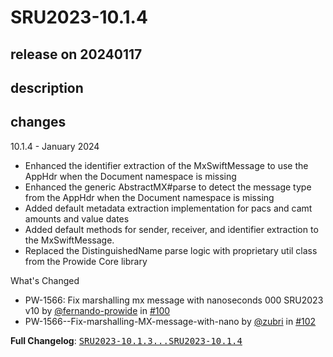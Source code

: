 # SRU2023-10.1.4

## release on 20240117

## description

## changes

10.1.4 - January 2024

* Enhanced the identifier extraction of the MxSwiftMessage to use the AppHdr when the Document namespace is missing
* Enhanced the generic AbstractMX#parse to detect the message type from the AppHdr when the Document namespace is missing
* Added default metadata extraction implementation for pacs and camt amounts and value dates
* Added default methods for sender, receiver, and identifier extraction to the MxSwiftMessage.
* Replaced the DistinguishedName parse logic with proprietary util class from the Prowide Core library

What's Changed

* PW-1566: Fix marshalling mx message with nanoseconds 000 SRU2023 v10 by <a class="user-mention notranslate" data-hovercard-type="user" data-hovercard-url="/users/fernando-prowide/hovercard" data-octo-click="hovercard-link-click" data-octo-dimensions="link_type:self" href="https://github.com/fernando-prowide">@fernando-prowide</a> in <a class="issue-link js-issue-link" data-error-text="Failed to load title" data-id="1856778350" data-permission-text="Title is private" data-url="https://github.com/prowide/prowide-iso20022/issues/100" data-hovercard-type="pull_request" data-hovercard-url="/prowide/prowide-iso20022/pull/100/hovercard" href="https://github.com/prowide/prowide-iso20022/pull/100">#100</a>
* PW-1566--Fix-marshalling-MX-message-with-nano by <a class="user-mention notranslate" data-hovercard-type="user" data-hovercard-url="/users/zubri/hovercard" data-octo-click="hovercard-link-click" data-octo-dimensions="link_type:self" href="https://github.com/zubri">@zubri</a> in <a class="issue-link js-issue-link" data-error-text="Failed to load title" data-id="1864097319" data-permission-text="Title is private" data-url="https://github.com/prowide/prowide-iso20022/issues/102" data-hovercard-type="pull_request" data-hovercard-url="/prowide/prowide-iso20022/pull/102/hovercard" href="https://github.com/prowide/prowide-iso20022/pull/102">#102</a>

<strong>Full Changelog</strong>: <a class="commit-link" href="https://github.com/prowide/prowide-iso20022/compare/SRU2023-10.1.3...SRU2023-10.1.4"><tt>SRU2023-10.1.3...SRU2023-10.1.4</tt></a>

